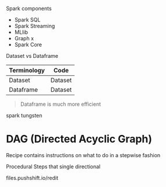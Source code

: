 Spark components

+ Spark SQL
+ Spark Streaming
+ MLlib
+ Graph x
+ Spark Core

Dataset vs Dataframe

| Terminology | Code         |
|-------------|--------------|
| Dataset     | Dataset<Car> |
| Dataframe   | Dataset<Row> |


> Dataframe is much more efficient

spark tungsten


# DAG (Directed Acyclic Graph)

Recipe contains instructions on what to do in a stepwise fashion

Procedural Steps that single directional


files.pushshift.io/redit
